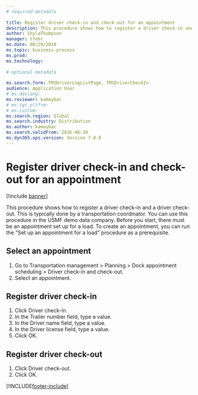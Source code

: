 ```yaml
--- 
# required metadata 
 
title: Register driver check-in and check-out for an appointment
description: This procedure shows how to register a driver check-in and a driver check-out. 
author: ShylaThompson
manager: tfehr 
ms.date: 08/29/2018
ms.topic: business-process 
ms.prod:  
ms.technology:  
 
# optional metadata 
 
ms.search.form: TMSDriverLogListPage, TMSDriverCheckIn
audience: Application User 
# ms.devlang:  
ms.reviewer: kamaybac
# ms.tgt_pltfrm:  
# ms.custom:  
ms.search.region: Global
ms.search.industry: Distribution
ms.author: kamaybac
ms.search.validFrom: 2016-06-30 
ms.dyn365.ops.version: Version 7.0.0 
---
```

# Register driver check-in and check-out for an appointment

[!include [banner](../../includes/banner.md)]

This procedure shows how to register a driver check-in and a driver check-out. This is typically done by a transportation coordinator. You can use this procedure in the USMF demo data company. Before you start, there must be an appointment set up for a load. To create an appointment, you can run the "Set up an appointment for a load" procedure as a prerequisite.


## Select an appointment
1. Go to Transportation management > Planning > Dock appointment scheduling > Driver check-in and check-out.
2. Select an appointment.

## Register driver check-in
1. Click Driver check-in.
2. In the Trailer number field, type a value.
3. In the Driver name field, type a value.
4. In the Driver license field, type a value.
5. Click OK.

## Register driver check-out
1. Click Driver check-out.
2. Click OK.



[!INCLUDE[footer-include](../../../includes/footer-banner.md)]